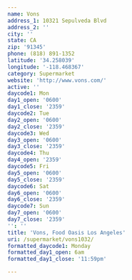 ```yaml
---
name: Vons
address_1: 10321 Sepulveda Blvd
address_2: ''
city: ''
state: CA
zip: '91345'
phone: (818) 891-1352
latitude: '34.258039'
longitude: '-118.468367'
category: Supermarket
website: 'http://www.vons.com/'
active: ''
daycode1: Mon
day1_open: '0600'
day1_close: '2359'
daycode2: Tue
day2_open: '0600'
day2_close: '2359'
daycode3: Wed
day3_open: '0600'
day3_close: '2359'
daycode4: Thu
day4_open: '2359'
daycode5: Fri
day5_open: '0600'
day5_close: '2359'
daycode6: Sat
day6_open: '0600'
day6_close: '2359'
daycode7: Sun
day7_open: '0600'
day7_close: '2359'
'': ''
title: 'Vons, Food Oasis Los Angeles'
uri: /supermarket/vons1032/
formatted_daycode1: Monday
formatted_day1_open: 6am
formatted_day1_close: '11:59pm'

---
```

